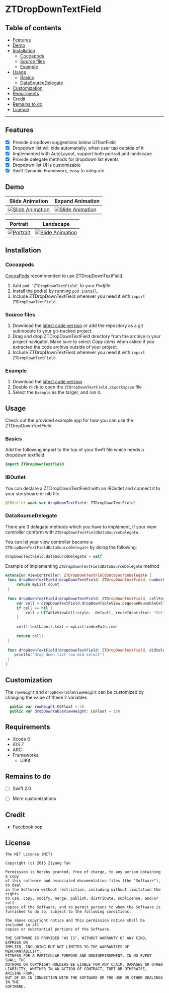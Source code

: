 # ZTDropDownTextField


## Table of contents

 * [Features](#features)
 * [Demo](#demo)
 * [Installation](#installation)
    * [Cocoapods](#cocoapods)
    * [Source files](#source-files)
    * [Example](#example)
 * [Usage](#usage)
    * [Basics](#basics)
    * [DataSourceDelegate](#datasourcedelegate)
 * [Customization](#customization)
 * [Requirments](#requirements)
 * [Credit](#credit)
 * [Remains to do](#remains-to-do)
 * [License](#license)

***

## Features

 * [x] Provide dropdown suggestions below UITextField
 * [x] Dropdown list will hide automatially, when user tap outside of it
 * [x] Implemented with AutoLayout, support both portrait and landscape
 * [x] Provide delegate methods for dropdown list events
 * [x] Dropdown list UI is customizable
 * [x] Swift Dynamic Framework, easy to integrate

## Demo

Slide Animation  | Expand Animation
------------- | -------------
[![Slide Animation](ZTDropDownTextField-Slide.gif)](ZTDropDownTextField-Slide.gif)  | [![Slide Animation](ZTDropDownTextField-Expand.gif)](ZTDropDownTextField-Expand.gif)

Portrait | Landscape
------------- | -------------
[![Portrait](ZTDropDownTextField-Portrait.gif)](ZTDropDownTextField-Portrait.gif)  | [![Slide Animation](ZTDropDownTextField-Landscape.gif)](ZTDropDownTextField-Lanscape.gif)



## Installation

### Cocoapods

[CocoaPods](http://www.cocoapods.org) recommended to use ZTDropDownTextField.

1. Add `pod 'ZTDropDownTextField'` to your *Podfile*.
2. Install the pod(s) by running `pod install`.
3. Include ZTDropDownTextField wherever you need it with `import ZTDropDownTextField`.


### Source files

1. Download the [latest code version](https://github.com/ziyang0621/ZTDropDownTextField/archive/master.zip) or add the repository as a git submodule to your git-tracked project.
2. Drag and drop ZTDropDownTextField directory from the archive in your project navigator. Make sure to select *Copy items* when asked if you extracted the code archive outside of your project.
3. Include ZTDropDownTextField wherever you need it with `import ZTDropDownTextField`.

### Example
1. Download the [latest code version](https://github.com/ziyang0621/ZTDropDownTextField/archive/master.zip)
2. Double click to open the `ZTDropDownTextField.xcworkspace` file
3. Select the `Example` as the targer, and run it.

## Usage

Check out the provided example app for how you can use the ZTDropDownTextField.

### Basics

Add the following import to the top of your Swift file which needs a dropdown textfield.

   ```swift
   import ZTDropDownTextField
   ```

### IBOutlet 

You can declare a ZTDropDownTextField with an IBOutlet and connect it to your storyboard or nib file.

   ```swift
  @IBOutlet weak var dropDownTextField: ZTDropDownTextField!
  ```

### DataSourceDelegate

There are 3 delegate methods which you have to implement, if your view controller conform with `ZTDropDownTextFieldDataSourceDelegate`.

You can let your view controller become a `ZTDropDownTextFieldDataSourceDelegate` by doing the following:

   ```swift
  dropDownTextField.dataSourceDelegate = self
  ```

Example of implementing `ZTDropDownTextFieldDataSourceDelegate` method

   ```swift
extension ViewController: ZTDropDownTextFieldDataSourceDelegate {
    func dropDownTextField(dropDownTextField: ZTDropDownTextField, numberOfRowsInSection section: Int) -> Int {
        return myList.count
    }
    
    func dropDownTextField(dropDownTextField: ZTDropDownTextField, cellForRowAtIndexPath indexPath: NSIndexPath) -> UITableViewCell {
        var cell = dropDownTextField.dropDownTableView.dequeueReusableCellWithIdentifier("Cell") as? UITableViewCell
        if cell == nil {
            cell = UITableViewCell(style: .Default, reuseIdentifier: "Cell")
        }
        
        cell!.textLabel!.text = myList[indexPath.row]
        
        return cell!
    }
    
    func dropDownTextField(dropdownTextField: ZTDropDownTextField, didSelectRowAtIndexPath indexPath: NSIndexPath) {
       println("drop down list row did select")
    }
}
   ```
   
## Customization

The `rowHeight` and `dropDownTableViewHeight` can be customized by changing the value of these 2 variables
```swift
  public var rowHeight:CGFloat = 50
  public var dropDownTableViewHeight: CGFloat = 150
```

## Requirements

* Xcode 6
* iOS 7
* ARC
* Frameworks:
    * UIKit

## Remains to do

- [ ] Swift 2.0
- [ ] More customizations

 
## Credit

- [Facebook pop](https://github.com/facebook/pop)


## License

    The MIT License (MIT)
    
    Copyright (c) 2015 Ziyang Tan
    
    Permission is hereby granted, free of charge, to any person obtaining a copy
    of this software and associated documentation files (the "Software"), to deal
    in the Software without restriction, including without limitation the rights
    to use, copy, modify, merge, publish, distribute, sublicense, and/or sell
    copies of the Software, and to permit persons to whom the Software is
    furnished to do so, subject to the following conditions:
    
    The above copyright notice and this permission notice shall be included in all
    copies or substantial portions of the Software.
    
    THE SOFTWARE IS PROVIDED "AS IS", WITHOUT WARRANTY OF ANY KIND, EXPRESS OR
    IMPLIED, INCLUDING BUT NOT LIMITED TO THE WARRANTIES OF MERCHANTABILITY,
    FITNESS FOR A PARTICULAR PURPOSE AND NONINFRINGEMENT. IN NO EVENT SHALL THE
    AUTHORS OR COPYRIGHT HOLDERS BE LIABLE FOR ANY CLAIM, DAMAGES OR OTHER
    LIABILITY, WHETHER IN AN ACTION OF CONTRACT, TORT OR OTHERWISE, ARISING FROM,
    OUT OF OR IN CONNECTION WITH THE SOFTWARE OR THE USE OR OTHER DEALINGS IN THE
    SOFTWARE.
